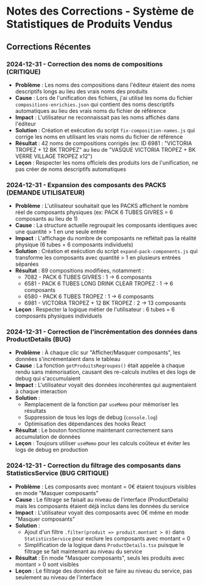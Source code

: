 # Notes des Corrections - Système de Statistiques de Produits Vendus

## Corrections Récentes

### 2024-12-31 - Correction des noms de compositions (CRITIQUE)
- **Problème** : Les noms des compositions dans l'éditeur étaient des noms descriptifs longs au lieu des vrais noms des produits
- **Cause** : Lors de l'unification des fichiers, j'ai utilisé les noms du fichier `compositions-enrichies.json` qui contient des noms descriptifs automatiques au lieu des vrais noms du fichier de référence
- **Impact** : L'utilisateur ne reconnaissait pas les noms affichés dans l'éditeur
- **Solution** : Création et exécution du script `fix-composition-names.js` qui corrige les noms en utilisant les vrais noms du fichier de référence
- **Résultat** : 42 noms de compositions corrigés (ex: ID 6981 : "VICTORIA TROPEZ + 12 BK TROPEZ" au lieu de "VASQUE VICTORIA TROPEZ + BK VERRE VILLAGE TROPEZ x12")
- **Leçon** : Respecter les noms officiels des produits lors de l'unification, ne pas créer de noms descriptifs automatiques

### 2024-12-31 - Expansion des composants des PACKS (DEMANDE UTILISATEUR)
- **Problème** : L'utilisateur souhaitait que les PACKS affichent le nombre réel de composants physiques (ex: PACK 6 TUBES GIVRES = 6 composants au lieu de 1)
- **Cause** : La structure actuelle regroupait les composants identiques avec une quantité > 1 en une seule entrée
- **Impact** : L'affichage du nombre de composants ne reflétait pas la réalité physique (6 tubes = 6 composants individuels)
- **Solution** : Création et exécution du script `expand-pack-components.js` qui transforme les composants avec quantité > 1 en plusieurs entrées séparées
- **Résultat** : 89 compositions modifiées, notamment :
  - 7082 - PACK 6 TUBES GIVRES : 1 → 6 composants
  - 6581 - PACK 6 TUBES LONG DRINK CLEAR TROPEZ : 1 → 6 composants  
  - 6580 - PACK 6 TUBES TROPEZ : 1 → 6 composants
  - 6981 - VICTORIA TROPEZ + 12 BK TROPEZ : 2 → 13 composants
- **Leçon** : Respecter la logique métier de l'utilisateur : 6 tubes = 6 composants physiques individuels

### 2024-12-31 - Correction de l'incrémentation des données dans ProductDetails (BUG)
- **Problème** : À chaque clic sur "Afficher/Masquer composants", les données s'incrémentaient dans le tableau
- **Cause** : La fonction `getProduitsRegroupes()` était appelée à chaque rendu sans mémorisation, causant des re-calculs inutiles et des logs de debug qui s'accumulaient
- **Impact** : L'utilisateur voyait des données incohérentes qui augmentaient à chaque interaction
- **Solution** : 
  - Remplacement de la fonction par `useMemo` pour mémoriser les résultats
  - Suppression de tous les logs de debug (`console.log`)
  - Optimisation des dépendances des hooks React
- **Résultat** : Le bouton fonctionne maintenant correctement sans accumulation de données
- **Leçon** : Toujours utiliser `useMemo` pour les calculs coûteux et éviter les logs de debug en production

### 2024-12-31 - Correction du filtrage des composants dans StatisticsService (BUG CRITIQUE)
- **Problème** : Les composants avec montant = 0€ étaient toujours visibles en mode "Masquer composants"
- **Cause** : Le filtrage se faisait au niveau de l'interface (ProductDetails) mais les composants étaient déjà inclus dans les données du service
- **Impact** : L'utilisateur voyait des composants avec 0€ même en mode "Masquer composants"
- **Solution** : 
  - Ajout d'un filtre `.filter(produit => produit.montant > 0)` dans `StatisticsService` pour exclure les composants avec montant = 0
  - Simplification de la logique dans `ProductDetails.tsx` puisque le filtrage se fait maintenant au niveau du service
- **Résultat** : En mode "Masquer composants", seuls les produits avec montant > 0 sont visibles
- **Leçon** : Le filtrage des données doit se faire au niveau du service, pas seulement au niveau de l'interface
